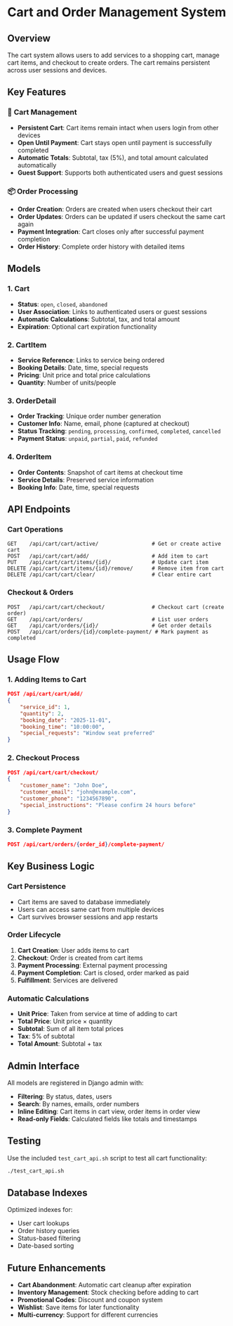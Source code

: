 # Cart and Order Management System

## Overview

The cart system allows users to add services to a shopping cart, manage cart items, and checkout to create orders. The cart remains persistent across user sessions and devices.

## Key Features

### 🛒 **Cart Management**
- **Persistent Cart**: Cart items remain intact when users login from other devices
- **Open Until Payment**: Cart stays open until payment is successfully completed
- **Automatic Totals**: Subtotal, tax (5%), and total amount calculated automatically
- **Guest Support**: Supports both authenticated users and guest sessions

### 📦 **Order Processing**
- **Order Creation**: Orders are created when users checkout their cart
- **Order Updates**: Orders can be updated if users checkout the same cart again
- **Payment Integration**: Cart closes only after successful payment completion
- **Order History**: Complete order history with detailed items

## Models

### 1. Cart
- **Status**: `open`, `closed`, `abandoned`
- **User Association**: Links to authenticated users or guest sessions
- **Automatic Calculations**: Subtotal, tax, and total amount
- **Expiration**: Optional cart expiration functionality

### 2. CartItem
- **Service Reference**: Links to service being ordered
- **Booking Details**: Date, time, special requests
- **Pricing**: Unit price and total price calculations
- **Quantity**: Number of units/people

### 3. OrderDetail
- **Order Tracking**: Unique order number generation
- **Customer Info**: Name, email, phone (captured at checkout)
- **Status Tracking**: `pending`, `processing`, `confirmed`, `completed`, `cancelled`
- **Payment Status**: `unpaid`, `partial`, `paid`, `refunded`

### 4. OrderItem
- **Order Contents**: Snapshot of cart items at checkout time
- **Service Details**: Preserved service information
- **Booking Info**: Date, time, special requests

## API Endpoints

### Cart Operations
```
GET    /api/cart/cart/active/                 # Get or create active cart
POST   /api/cart/cart/add/                    # Add item to cart
PUT    /api/cart/cart/items/{id}/             # Update cart item
DELETE /api/cart/cart/items/{id}/remove/      # Remove item from cart
DELETE /api/cart/cart/clear/                  # Clear entire cart
```

### Checkout & Orders
```
POST   /api/cart/cart/checkout/               # Checkout cart (create order)
GET    /api/cart/orders/                      # List user orders
GET    /api/cart/orders/{id}/                 # Get order details
POST   /api/cart/orders/{id}/complete-payment/ # Mark payment as completed
```

## Usage Flow

### 1. Adding Items to Cart
```json
POST /api/cart/cart/add/
{
    "service_id": 1,
    "quantity": 2,
    "booking_date": "2025-11-01",
    "booking_time": "10:00:00",
    "special_requests": "Window seat preferred"
}
```

### 2. Checkout Process
```json
POST /api/cart/cart/checkout/
{
    "customer_name": "John Doe",
    "customer_email": "john@example.com",
    "customer_phone": "1234567890",
    "special_instructions": "Please confirm 24 hours before"
}
```

### 3. Complete Payment
```json
POST /api/cart/orders/{order_id}/complete-payment/
```

## Key Business Logic

### Cart Persistence
- Cart items are saved to database immediately
- Users can access same cart from multiple devices
- Cart survives browser sessions and app restarts

### Order Lifecycle
1. **Cart Creation**: User adds items to cart
2. **Checkout**: Order is created from cart items
3. **Payment Processing**: External payment processing
4. **Payment Completion**: Cart is closed, order marked as paid
5. **Fulfillment**: Services are delivered

### Automatic Calculations
- **Unit Price**: Taken from service at time of adding to cart
- **Total Price**: Unit price × quantity
- **Subtotal**: Sum of all item total prices
- **Tax**: 5% of subtotal
- **Total Amount**: Subtotal + tax

## Admin Interface

All models are registered in Django admin with:
- **Filtering**: By status, dates, users
- **Search**: By names, emails, order numbers
- **Inline Editing**: Cart items in cart view, order items in order view
- **Read-only Fields**: Calculated fields like totals and timestamps

## Testing

Use the included `test_cart_api.sh` script to test all cart functionality:

```bash
./test_cart_api.sh
```

## Database Indexes

Optimized indexes for:
- User cart lookups
- Order history queries
- Status-based filtering
- Date-based sorting

## Future Enhancements

- **Cart Abandonment**: Automatic cart cleanup after expiration
- **Inventory Management**: Stock checking before adding to cart
- **Promotional Codes**: Discount and coupon system
- **Wishlist**: Save items for later functionality
- **Multi-currency**: Support for different currencies